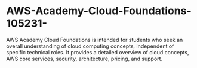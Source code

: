 # AWS-Academy-Cloud-Foundations-105231-
AWS Academy Cloud Foundations is intended for students who seek an overall understanding of cloud computing concepts, independent of specific technical roles. It provides a detailed overview of cloud concepts, AWS core services, security, architecture, pricing, and support.
